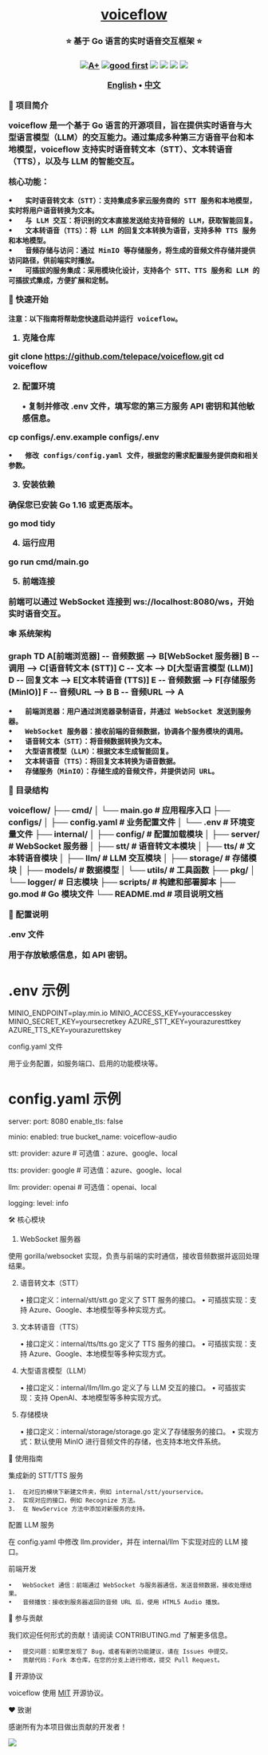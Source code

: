 <h1 align="center" style="border-bottom: none">
    <b>
        <a href="https://github.com/telepace/voiceflow">voiceflow</a><br>
    </b>
</h1>
<h3 align="center" style="border-bottom: none">
      ⭐️ 基于 Go 语言的实时语音交互框架 ⭐️ <br>
<h3>


<p align=center>
<a href="https://goreportcard.com/report/github.com/telepace/voiceflow"><img src="https://goreportcard.com/badge/github.com/telepace/voiceflow" alt="A+"></a>
<a href="https://github.com/issues?q=org%telepace+is%3Aissue+label%3A%22good+first+issue%22+no%3Aassignee"><img src="https://img.shields.io/github/issues/telepace/voiceflow/good%20first%20issue?logo=%22github%22" alt="good first"></a>
<a href="https://github.com/telepace/voiceflow"><img src="https://img.shields.io/github/stars/telepace/voiceflow.svg?style=flat&logo=github&colorB=deeppink&label=stars"></a>
<a href="https://join.slack.com/t/telepace/shared_invite/zt-1se0k2bae-lkYzz0_T~BYh3rjkvlcUqQ"><img src="https://img.shields.io/badge/Slack-100%2B-blueviolet?logo=slack&amp;logoColor=white"></a>
<a href="https://github.com/telepace/voiceflow/blob/main/LICENSE"><img src="https://img.shields.io/badge/license-Apache--2.0-green"></a>
<a href="https://golang.org/"><img src="https://img.shields.io/badge/Language-Go-blue.svg"></a>
</p>


<p align="center">
    <a href="./README.md"><b>English</b></a> •
    <a href="./README_zh-CN.md"><b>中文</b></a>
</p>


🧩 项目简介

voiceflow 是一个基于 Go 语言的开源项目，旨在提供实时语音与大型语言模型（LLM）的交互能力。通过集成多种第三方语音平台和本地模型，voiceflow 支持实时语音转文本（STT）、文本转语音（TTS），以及与 LLM 的智能交互。

核心功能：

	•	实时语音转文本（STT）：支持集成多家云服务商的 STT 服务和本地模型，实时将用户语音转换为文本。
	•	与 LLM 交互：将识别的文本直接发送给支持音频的 LLM，获取智能回复。
	•	文本转语音（TTS）：将 LLM 的回复文本转换为语音，支持多种 TTS 服务和本地模型。
	•	音频存储与访问：通过 MinIO 等存储服务，将生成的音频文件存储并提供访问路径，供前端实时播放。
	•	可插拔的服务集成：采用模块化设计，支持各个 STT、TTS 服务和 LLM 的可插拔式集成，方便扩展和定制。

🛫 快速开始

	注意：以下指南将帮助您快速启动并运行 voiceflow。

1. 克隆仓库

git clone https://github.com/telepace/voiceflow.git
cd voiceflow

2. 配置环境

	•	复制并修改 .env 文件，填写您的第三方服务 API 密钥和其他敏感信息。

cp configs/.env.example configs/.env

	•	修改 configs/config.yaml 文件，根据您的需求配置服务提供商和相关参数。

3. 安装依赖

确保您已安装 Go 1.16 或更高版本。

go mod tidy

4. 运行应用

go run cmd/main.go

5. 前端连接

前端可以通过 WebSocket 连接到 ws://localhost:8080/ws，开始实时语音交互。

🕸️ 系统架构

graph TD
    A[前端浏览器] -- 音频数据 --> B[WebSocket 服务器]
    B -- 调用 --> C[语音转文本 (STT)]
    C -- 文本 --> D[大型语言模型 (LLM)]
    D -- 回复文本 --> E[文本转语音 (TTS)]
    E -- 音频数据 --> F[存储服务 (MinIO)]
    F -- 音频URL --> B
    B -- 音频URL --> A

	•	前端浏览器：用户通过浏览器录制语音，并通过 WebSocket 发送到服务器。
	•	WebSocket 服务器：接收前端的音频数据，协调各个服务模块的调用。
	•	语音转文本（STT）：将音频数据转换为文本。
	•	大型语言模型（LLM）：根据文本生成智能回复。
	•	文本转语音（TTS）：将回复文本转换为语音数据。
	•	存储服务（MinIO）：存储生成的音频文件，并提供访问 URL。

🤖 目录结构

voiceflow/
├── cmd/
│   └── main.go            # 应用程序入口
├── configs/
│   ├── config.yaml        # 业务配置文件
│   └── .env               # 环境变量文件
├── internal/
│   ├── config/            # 配置加载模块
│   ├── server/            # WebSocket 服务器
│   ├── stt/               # 语音转文本模块
│   ├── tts/               # 文本转语音模块
│   ├── llm/               # LLM 交互模块
│   ├── storage/           # 存储模块
│   ├── models/            # 数据模型
│   └── utils/             # 工具函数
├── pkg/
│   └── logger/            # 日志模块
├── scripts/               # 构建和部署脚本
├── go.mod                 # Go 模块文件
└── README.md              # 项目说明文档

🔧 配置说明

.env 文件

用于存放敏感信息，如 API 密钥。

# .env 示例
MINIO_ENDPOINT=play.min.io
MINIO_ACCESS_KEY=youraccesskey
MINIO_SECRET_KEY=yoursecretkey
AZURE_STT_KEY=yourazuresttkey
AZURE_TTS_KEY=yourazurettskey

config.yaml 文件

用于业务配置，如服务端口、启用的功能模块等。

# config.yaml 示例
server:
  port: 8080
  enable_tls: false

minio:
  enabled: true
  bucket_name: voiceflow-audio

stt:
  provider: azure  # 可选值：azure、google、local

tts:
  provider: google  # 可选值：azure、google、local

llm:
  provider: openai  # 可选值：openai、local

logging:
  level: info

🛠️ 核心模块

1. WebSocket 服务器

使用 gorilla/websocket 实现，负责与前端的实时通信，接收音频数据并返回处理结果。

2. 语音转文本（STT）

	•	接口定义：internal/stt/stt.go 定义了 STT 服务的接口。
	•	可插拔实现：支持 Azure、Google、本地模型等多种实现方式。

3. 文本转语音（TTS）

	•	接口定义：internal/tts/tts.go 定义了 TTS 服务的接口。
	•	可插拔实现：支持 Azure、Google、本地模型等多种实现方式。

4. 大型语言模型（LLM）

	•	接口定义：internal/llm/llm.go 定义了与 LLM 交互的接口。
	•	可插拔实现：支持 OpenAI、本地模型等多种实现方式。

5. 存储模块

	•	接口定义：internal/storage/storage.go 定义了存储服务的接口。
	•	实现方式：默认使用 MinIO 进行音频文件的存储，也支持本地文件系统。

📖 使用指南

集成新的 STT/TTS 服务

	1.	在对应的模块下新建文件夹，例如 internal/stt/yourservice。
	2.	实现对应的接口，例如 Recognize 方法。
	3.	在 NewService 方法中添加对新服务的支持。

配置 LLM 服务

在 config.yaml 中修改 llm.provider，并在 internal/llm 下实现对应的 LLM 接口。

前端开发

	•	WebSocket 通信：前端通过 WebSocket 与服务器通信，发送音频数据，接收处理结果。
	•	音频播放：接收到服务器返回的音频 URL 后，使用 HTML5 Audio 播放。

🤝 参与贡献

我们欢迎任何形式的贡献！请阅读 CONTRIBUTING.md 了解更多信息。

	•	提交问题：如果您发现了 Bug，或者有新的功能建议，请在 Issues 中提交。
	•	贡献代码：Fork 本仓库，在您的分支上进行修改，提交 Pull Request。

📄 开源协议

voiceflow 使用 [MIT](./LICENSE) 开源协议。

❤️ 致谢

感谢所有为本项目做出贡献的开发者！

<a href="https://github.com/telepace/voiceflow/graphs/contributors">
  <img src="https://contrib.rocks/image?repo=telepace/voiceflow" />
</a>
